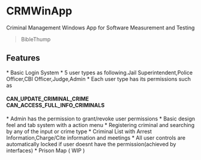 CRMWinApp
=========

Criminal Management Windows App for Software Measurement and Testing 
>BibleThump

<h2>Features</h2>
* Basic Login System
* 5 user types as following.Jail Superintendent,Police Officer,CBI Officer,Judge,Admin
* Each user type has its permissions such as 
<h4>CAN_UPDATE_CRIMINAL_CRIME <br> CAN_ACCESS_FULL_INFO_CRIMINALS</h4>
* Admin has the permission to grant/revoke user permissions
* Basic design feel and tab system with a action menu
* Registering criminal and searching by any of the input or crime type
* Criminal List with Arrest Information,Charge/Cite information and meetings
* All user controls are automatically locked if user doesnt have the permission(achieved by interfaces)
* Prison Map ( WIP )
